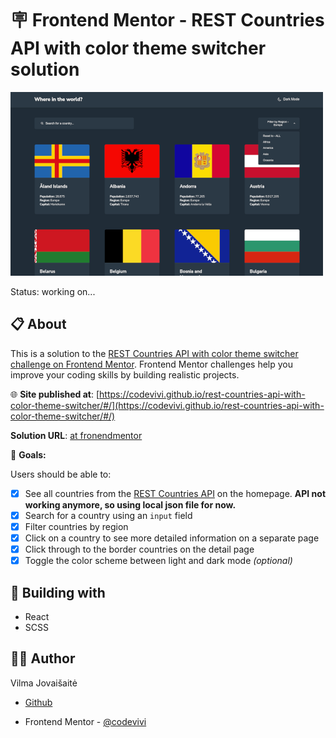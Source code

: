 # 🪧 Frontend Mentor - REST Countries API with color theme switcher solution

![alt app screenshot](./screenshot.png)

Status: working on...

## 📋 About

This is a solution to the [REST Countries API with color theme switcher challenge on Frontend Mentor](https://www.frontendmentor.io/challenges/rest-countries-api-with-color-theme-switcher-5cacc469fec04111f7b848ca). Frontend Mentor challenges help you improve your coding skills by building realistic projects.

🌐 **Site published at**: [https://codevivi.github.io/rest-countries-api-with-color-theme-switcher/#/](https://codevivi.github.io/rest-countries-api-with-color-theme-switcher/#/)

**Solution URL**: [at fronendmentor](https://www.frontendmentor.io/solutions/countries-rest-react-app-with-colour-theme-switcher-Nv1pbnC8Rz)

🎯 **Goals:**

Users should be able to:

- [x] See all countries from the [REST Countries API](https://restcountries.com) on the homepage. **API not working anymore, so using local json file for now.**
- [x] Search for a country using an `input` field
- [x] Filter countries by region
- [x] Click on a country to see more detailed information on a separate page
- [x] Click through to the border countries on the detail page
- [x] Toggle the color scheme between light and dark mode _(optional)_

## 🧰 Building with

- React
- SCSS

## 👩‍💻 Author

Vilma Jovaišaitė

- [Github](https://github.com/codevivi)

- Frontend Mentor - [@codevivi](https://www.frontendmentor.io/profile/codevivi)
